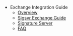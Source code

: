 
- Exchange Integration Guide
  - [Overview](docs-jp/exchange-API/Ontology_Exchange_Docking_Document_jp.md)
  - [Sigsvr Exchange Guide](docs-jp/exchange-API/Sigsvr_Exchange_Guide_jp.md)
  - [Signature Server](docs-jp/exchange-API/Ontology_Signature_Server_Tutorials_jp.md)
  - [FAQ](docs-jp/exchange-API/ONT_Exchange_Docking_FAQ_jp.md)
  
